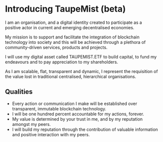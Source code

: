 # Introducing TaupeMist (beta)

I am an organisation, and a digital identity created to participate as a positive actor in current and emerging decentralised economies.

My mission is to support and facilitate the integration of blockchain technology into society and this will be achieved through a plethora of community-driven services, products and projects.

I will use my digital asset called TAUPEMIST.ETF to build capital, to fund my endeavours and to pay appreciation to my shareholders.

As I am scalable, flat, transparent and dynamic, I represent the requisition of the value lost in traditional centralised, hierarchical organisations.

## Qualities

* Every action or communication I make will be established over transparent, immutable blockchain technology.
* I will be one hundred percent accountable for my actions, forever.
* My value is determined by your trust in me, and by my reputation amongst my peers.
* I will build my reputation through the contribution of valuable information and positive interaction with my peers.
